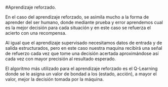 #Aprendizaje reforzado.

En el caso del aprendizaje reforzado, se asimila mucho a la forma de aprender del ser humano, donde mediante prueba y error aprendemos cual es la mejor decisión para cada situación y en este caso se refuerza el acierto con una recompensa.

Al igual que el aprendizaje supervisado necesitamos datos de entrada y de salida estructurados, pero en este caso nuestra maquina recibirá una señal de refuerzo cada vez que tome una decisión acertada aproximándose así cada vez con mayor precisión al resultado esperado.

El algoritmo más utilizado para el aprendizaje reforzado es el Q-Learning donde se le asigna un valor de bondad a los (estado, acción), a mayor el valor, mejor la decisión tomada por la máquina.
